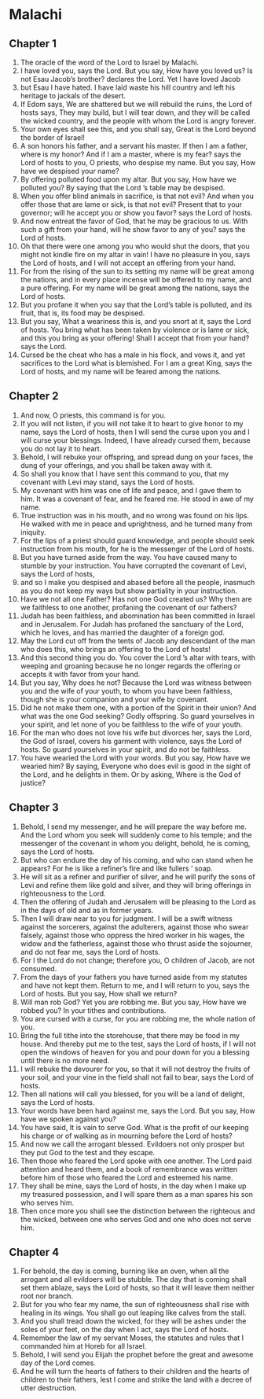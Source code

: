 # Malachi

## Chapter 1

1. The oracle of the word of the Lord to Israel by Malachi.
2. I have loved you, says the Lord. But you say, How have you loved us? Is not Esau Jacob’s brother? declares the Lord. Yet I have loved Jacob
3. but Esau I have hated. I have laid waste his hill country and left his heritage to jackals of the desert.
4. If Edom says, We are shattered but we will rebuild the ruins, the Lord of hosts says, They may build, but I will tear down, and they will be called the wicked country, and the people with whom the Lord is angry forever.
5. Your own eyes shall see this, and you shall say, Great is the Lord beyond the border of Israel!
6. A son honors his father, and a servant his master. If then I am a father, where is my honor? And if I am a master, where is my fear? says the Lord of hosts to you, O priests, who despise my name. But you say, How have we despised your name?
7. By offering polluted food upon my altar. But you say, How have we polluted you? By saying that the Lord ’s table may be despised.
8. When you offer blind animals in sacrifice, is that not evil? And when you offer those that are lame or sick, is that not evil? Present that to your governor; will he accept you or show you favor? says the Lord of hosts.
9. And now entreat the favor of God, that he may be gracious to us. With such a gift from your hand, will he show favor to any of you? says the Lord of hosts.
10. Oh that there were one among you who would shut the doors, that you might not kindle fire on my altar in vain! I have no pleasure in you, says the Lord of hosts, and I will not accept an offering from your hand.
11. For from the rising of the sun to its setting my name will be great among the nations, and in every place incense will be offered to my name, and a pure offering. For my name will be great among the nations, says the Lord of hosts.
12. But you profane it when you say that the Lord’s table is polluted, and its fruit, that is, its food may be despised.
13. But you say, What a weariness this is, and you snort at it, says the Lord of hosts. You bring what has been taken by violence or is lame or sick, and this you bring as your offering! Shall I accept that from your hand? says the Lord.
14. Cursed be the cheat who has a male in his flock, and vows it, and yet sacrifices to the Lord what is blemished. For I am a great King, says the Lord of hosts, and my name will be feared among the nations.

## Chapter 2

1. And now, O priests, this command is for you.
2. If you will not listen, if you will not take it to heart to give honor to my name, says the Lord of hosts, then I will send the curse upon you and I will curse your blessings. Indeed, I have already cursed them, because you do not lay it to heart.
3. Behold, I will rebuke your offspring, and spread dung on your faces, the dung of your offerings, and you shall be taken away with it.
4. So shall you know that I have sent this command to you, that my covenant with Levi may stand, says the Lord of hosts.
5. My covenant with him was one of life and peace, and I gave them to him. It was a covenant of fear, and he feared me. He stood in awe of my name.
6. True instruction was in his mouth, and no wrong was found on his lips. He walked with me in peace and uprightness, and he turned many from iniquity.
7. For the lips of a priest should guard knowledge, and people should seek instruction from his mouth, for he is the messenger of the Lord of hosts.
8. But you have turned aside from the way. You have caused many to stumble by your instruction. You have corrupted the covenant of Levi, says the Lord of hosts,
9. and so I make you despised and abased before all the people, inasmuch as you do not keep my ways but show partiality in your instruction.
10. Have we not all one Father? Has not one God created us? Why then are we faithless to one another, profaning the covenant of our fathers?
11. Judah has been faithless, and abomination has been committed in Israel and in Jerusalem. For Judah has profaned the sanctuary of the Lord, which he loves, and has married the daughter of a foreign god.
12. May the Lord cut off from the tents of Jacob any descendant of the man who does this, who brings an offering to the Lord of hosts!
13. And this second thing you do. You cover the Lord ’s altar with tears, with weeping and groaning because he no longer regards the offering or accepts it with favor from your hand.
14. But you say, Why does he not? Because the Lord was witness between you and the wife of your youth, to whom you have been faithless, though she is your companion and your wife by covenant.
15. Did he not make them one, with a portion of the Spirit in their union? And what was the one God seeking? Godly offspring. So guard yourselves in your spirit, and let none of you be faithless to the wife of your youth.
16. For the man who does not love his wife but divorces her, says the Lord, the God of Israel, covers his garment with violence, says the Lord of hosts. So guard yourselves in your spirit, and do not be faithless.
17. You have wearied the Lord with your words. But you say, How have we wearied him? By saying, Everyone who does evil is good in the sight of the Lord, and he delights in them. Or by asking, Where is the God of justice?

## Chapter 3

1. Behold, I send my messenger, and he will prepare the way before me. And the Lord whom you seek will suddenly come to his temple; and the messenger of the covenant in whom you delight, behold, he is coming, says the Lord of hosts.
2. But who can endure the day of his coming, and who can stand when he appears? For he is like a refiner’s fire and like fullers ’ soap.
3. He will sit as a refiner and purifier of silver, and he will purify the sons of Levi and refine them like gold and silver, and they will bring offerings in righteousness to the Lord.
4. Then the offering of Judah and Jerusalem will be pleasing to the Lord as in the days of old and as in former years.
5. Then I will draw near to you for judgment. I will be a swift witness against the sorcerers, against the adulterers, against those who swear falsely, against those who oppress the hired worker in his wages, the widow and the fatherless, against those who thrust aside the sojourner, and do not fear me, says the Lord of hosts.
6. For I the Lord do not change; therefore you, O children of Jacob, are not consumed.
7. From the days of your fathers you have turned aside from my statutes and have not kept them. Return to me, and I will return to you, says the Lord of hosts. But you say, How shall we return?
8. Will man rob God? Yet you are robbing me. But you say, How have we robbed you? In your tithes and contributions.
9. You are cursed with a curse, for you are robbing me, the whole nation of you.
10. Bring the full tithe into the storehouse, that there may be food in my house. And thereby put me to the test, says the Lord of hosts, if I will not open the windows of heaven for you and pour down for you a blessing until there is no more need.
11. I will rebuke the devourer for you, so that it will not destroy the fruits of your soil, and your vine in the field shall not fail to bear, says the Lord of hosts.
12. Then all nations will call you blessed, for you will be a land of delight, says the Lord of hosts.
13. Your words have been hard against me, says the Lord. But you say, How have we spoken against you?
14. You have said, It is vain to serve God. What is the profit of our keeping his charge or of walking as in mourning before the Lord of hosts?
15. And now we call the arrogant blessed. Evildoers not only prosper but they put God to the test and they escape.
16. Then those who feared the Lord spoke with one another. The Lord paid attention and heard them, and a book of remembrance was written before him of those who feared the Lord and esteemed his name.
17. They shall be mine, says the Lord of hosts, in the day when I make up my treasured possession, and I will spare them as a man spares his son who serves him.
18. Then once more you shall see the distinction between the righteous and the wicked, between one who serves God and one who does not serve him.

## Chapter 4

1. For behold, the day is coming, burning like an oven, when all the arrogant and all evildoers will be stubble. The day that is coming shall set them ablaze, says the Lord of hosts, so that it will leave them neither root nor branch.
2. But for you who fear my name, the sun of righteousness shall rise with healing in its wings. You shall go out leaping like calves from the stall.
3. And you shall tread down the wicked, for they will be ashes under the soles of your feet, on the day when I act, says the Lord of hosts.
4. Remember the law of my servant Moses, the statutes and rules that I commanded him at Horeb for all Israel.
5. Behold, I will send you Elijah the prophet before the great and awesome day of the Lord comes.
6. And he will turn the hearts of fathers to their children and the hearts of children to their fathers, lest I come and strike the land with a decree of utter destruction.

